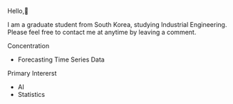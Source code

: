 Hello,👋  

I am a graduate student from South Korea, studying Industrial Engineering.  
Please feel free to contact me at anytime by leaving a comment.  

Concentration 
- Forecasting Time Series Data

Primary Intererst  
- AI
- Statistics 
